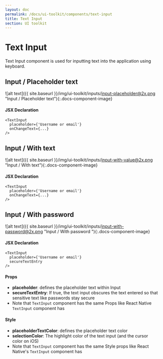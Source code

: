 ```yaml
---
layout: doc
permalink: /docs/ui-toolkit/components/text-input
title: Text Input
section: UI toolkit
---
```


# Text Input

Text Input component is used for inputting text into the application using keyboard. 

## Input / Placeholder text 
![alt text]({{ site.baseurl }}/img/ui-toolkit/inputs/input-placeholder@2x.png "Input / Placeholder text"){:.docs-component-image}

#### JSX Declaration
```JSX
<TextInput 
  placeholder={'Username or email'}
  onChangeText={...} 
/>
```

## Input / With text 
![alt text]({{ site.baseurl }}/img/ui-toolkit/inputs/input-with-value@2x.png "Input / With text"){:.docs-component-image}

#### JSX Declaration
```JSX
<TextInput 
  placeholder={'Username or email'}
  onChangeText={...} 
/>
```

## Input / With password  
![alt text]({{ site.baseurl }}/img/ui-toolkit/inputs/input-with-password@2x.png "Input / With password "){:.docs-component-image}

#### JSX Declaration
```JSX
<TextInput 
  placeholder={'Username or email'}
  secureTextEntry
/>
```
  
#### Props

* **placeholder**: defines the placeholder text within Input
* **secureTextEntry**: If true, the text input obscures the text entered so that sensitive text like passwords stay secure
* Note that `TextInput` component has the same Props like React Native `TextInput` component has

#### Style

* **placeholderTextColor**: defines the placeholder text color
* **selectionColor**: The highlight color of the text input (and the cursor color on iOS)
* Note that `TextInput` component has the same Style props like React Native's `TextInput` component has
